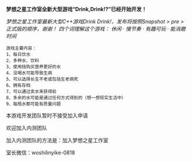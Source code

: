 **梦想之星工作室全新大型游戏“Drink,Drink!?”已经开始开发！**

*梦想之星工作室最新大型C++游戏Drink Drink!，发布将按照Snapshot > pre > 正式版的顺序，谢谢！*
*四个词理解这个游戏：*
*休闲 · 慢节奏 · 有趣可玩 · 能消磨时间*

```
游戏主要内容：
1、每日饮水
2、多种水、饮料
3、使用钱购买营养更好的水
4、没喝水可能导致生病
5、可以选择长生不老或包括生老病死
6、拥有存档
7、可以通过卖水来获得前
8、多余的水可能是通过任何方式得到的（想一想现实生活中）
9、每瓶水都可能有质量问题
```

本游戏开发团队暂时不接受加入申请

欢迎加入内测团队

加入内测团队的方法是：加入梦想之星工作室

室长微信：woshilinyike-0818